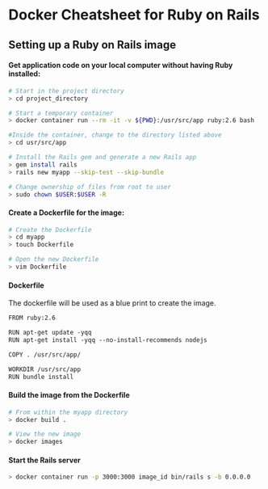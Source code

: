 # Docker Cheatsheet for Ruby on Rails

## Setting up a Ruby on Rails image

#### Get application code on your local computer without having Ruby installed:
```bash
# Start in the project directory
> cd project_directory

# Start a temporary container
> docker container run --rm -it -v ${PWD}:/usr/src/app ruby:2.6 bash

#Inside the container, change to the directory listed above
> cd usr/src/app

# Install the Rails gem and generate a new Rails app
> gem install rails
> rails new myapp --skip-test --skip-bundle

# Change ownership of files from root to user
> sudo chown $USER:$USER -R
```

#### Create a Dockerfile for the image:
```bash
# Create the Dockerfile
> cd myapp
> touch Dockerfile

# Open the new Dockerfile
> vim Dockerfile
```

#### Dockerfile
The dockerfile will be used as a blue print to create the image.
```txt
FROM ruby:2.6

RUN apt-get update -yqq
RUN apt-get install -yqq --no-install-recommends nodejs

COPY . /usr/src/app/

WORKDIR /usr/src/app
RUN bundle install
```

#### Build the image from the Dockerfile
```bash
# From within the myapp directory
> docker build .

# View the new image
> docker images
```

#### Start the Rails server
```bash
> docker container run -p 3000:3000 image_id bin/rails s -b 0.0.0.0
```



